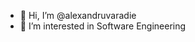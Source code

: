 - 👋 Hi, I’m @alexandruvaradie
- 👀 I’m interested in Software Engineering

<!---
alexandruvaradie/alexandruvaradie is a ✨ special ✨ repository because its `README.md` (this file) appears on your GitHub profile.
You can click the Preview link to take a look at your changes.
--->
